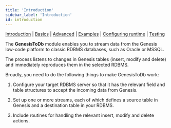 ```yaml
---
title: 'Introduction'
sidebar_label: 'Introduction'
id: introduction
---
```


[Introduction](/server-modules/integration/database-streaming-out/introduction)  | [Basics](/server-modules/integration/database-streaming-out/basics) | [Advanced](/server-modules/integration/database-streaming-out/advanced) | [Examples](/server-modules/integration/database-streaming-out/examples) | [Configuring runtime](/server-modules/integration/database-streaming-out/configuring-runtime) | [Testing](/server-modules/integration/database-streaming-out/testing)

The **GenesisToDb** module enables you to stream data from the Genesis low-code platform to classic RDBMS databases, such as Oracle or MSSQL.

The process listens to changes in Genesis tables (insert, modify and delete) and immediately reproduces them in the selected RDBMS.

Broadly, you need to do the following things to make GenesisToDb work:

1. Configure your target RDBMS server so that it has the relevant field and table structures to accept the incoming data from Genesis.

2. Set up one or more streams, each of which defines a source table in Genesis and a destination table in your RDBMS.

3. Include routines for handling the relevant insert, modify and delete actions.